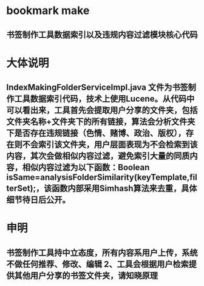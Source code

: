 # bookmark make
## 书签制作工具数据索引以及违规内容过滤模块核心代码

# 大体说明
##  IndexMakingFolderServiceImpl.java 文件为书签制作工具数据索引代码，技术上使用Lucene。从代码中可以看出来，工具首先会提取用户分享的文件夹，包括文件夹名称+文件夹下的所有链接，算法会分析文件夹下是否存在违规链接（色情、赌博、政治、版权），存在则不会索引该文件夹，用户层面表现为不会检索到该内容，其次会做相似内容过滤，避免索引大量的同质内容，相似内容过滤为以下函数：Boolean isSame=analysisFolderSimilarity(keyTemplate,filterSet);，该函数内部采用Simhash算法来去重，具体细节待日后公开。

# 申明
## 书签制作工具持中立态度，所有内容系用户上传，系统不做任何推荐、修改、编辑 2、工具会根据用户检索提供其他用户分享的书签文件夹，请知晓原理


